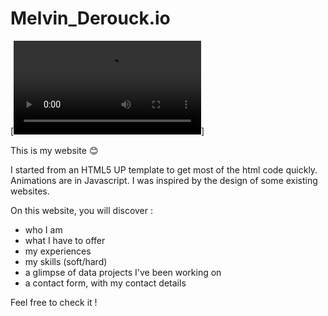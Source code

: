 # Melvin_Derouck.io

[![Bannièrevidéo](accueil.mp4)]

This is my website 😊

I started from an HTML5 UP template to get most of the html code quickly. </br>
Animations are in Javascript. I was inspired by the design of some existing websites.</br>

On this website, you will discover :

- who I am
- what I have to offer
- my experiences
- my skills (soft/hard)
- a glimpse of data projects I've been working on
- a contact form, with my contact details

Feel free to check it !
